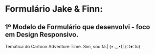 # Formulário Jake & Finn:
## 1º Modelo de Formulário que desenvolvi - foco em Design Responsivo.
Temática do Cartoon Adventure Time. Sim, sou fã.| (• ◡•)| (❍ᴥ❍ʋ)

